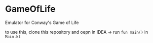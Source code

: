 # GameOfLife
Emulator for Conway's Game of Life

to use this, clone this repository and oepn in IDEA -> run `fun main()` in `Main.kt`
